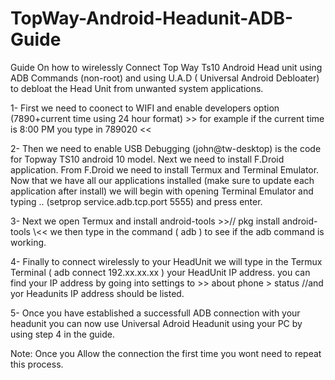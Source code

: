 # TopWay-Android-Headunit-ADB-Guide
Guide On how to wirelessly Connect Top Way Ts10 Android Head unit using ADB Commands (non-root) and using U.A.D ( Universal Android Debloater) to debloat the Head Unit from unwanted system applications.

1- First we need to coonect to WIFI and enable developers option (7890+current time using 24 hour format) >> for example if the current time is 8:00 PM you type in 789020 << 

2- Then we need to enable USB Debugging (john@tw-desktop) is the code for Topway TS10 android 10 model. Next we need to install F.Droid application. From F.Droid we need to install Termux and Terminal Emulator. Now that we have all our applications installed (make sure to update each application after install) we will begin with opening Terminal Emulator and typing ..
(setprop service.adb.tcp.port 5555) and press enter.

3- Next we open Termux and install android-tools >>// pkg install android-tools \\<< we then type in the command ( adb ) to see if the adb command is working. 

4- Finally to connect wirelessly to your HeadUnit we will type in the Termux Terminal 
( adb connect 192.xx.xx.xx )  your HeadUnit IP address. you can find your IP address by going into settings to  >> about phone > status //and yor Headunits IP address should be listed.

5- Once you have established a successfull ADB connection with your headunit you can now use Universal Adroid Headunit using your PC by 
using step 4 in the guide.

Note: Once you Allow the connection the first time you wont need to repeat this process.
